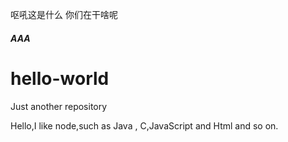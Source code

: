 呕吼这是什么
你们在干啥呢
##### AAA

# hello-world
Just another repository

Hello,I like node,such as Java , C,JavaScript and Html and so on.
